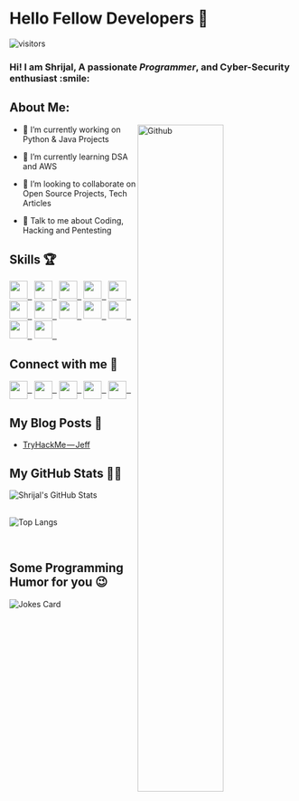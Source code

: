 <h1> Hello Fellow Developers 👋</h1>
<p align='center'>

![visitors](https://visitor-badge.glitch.me/badge?page_id=YuShx01.YuShx01)

</p>
<div size='20px'> <h3>Hi! I am Shrijal, A passionate <i>Programmer</i>, and Cyber-Security enthusiast :smile:</h3> 
</div>

<h2> About Me: </h2>

<img width="55%" align="right" alt="Github" src="https://raw.githubusercontent.com/onimur/.github/master/.resources/git-header.svg" />


- 🔭 I’m currently working on Python & Java Projects

- 🌱 I’m currently learning DSA and AWS 

- 👯 I’m looking to collaborate on Open Source Projects, Tech Articles 

- 💬 Talk to me about Coding, Hacking and Pentesting 

<h2> Skills 🏆</h2>
<a href= https://github.com/YuShx01?tab=repositories&q=&type=&language=python&sort= > <img width ='32px' src ='https://raw.githubusercontent.com/rahulbanerjee26/githubAboutMeGenerator/main/icons/python.svg'> &nbsp;</a>
<a href= https://github.com/YuShx01?tab=repositories&q=&type=&language=java&sort= > <img width ='32px' src ='https://raw.githubusercontent.com/rahulbanerjee26/githubAboutMeGenerator/main/icons/java.svg'> &nbsp;</a>
<a href= https://github.com/YuShx01?tab=repositories&q=&type=&language=cpp&sort= > <img width ='32px' src ='https://raw.githubusercontent.com/rahulbanerjee26/githubAboutMeGenerator/main/icons/cpp.svg'> &nbsp;</a>
<a href= https://github.com/YuShx01?tab=repositories&q=&type=&language=linux&sort= > <img width ='32px' src ='https://raw.githubusercontent.com/rahulbanerjee26/githubAboutMeGenerator/main/icons/linux.svg'> &nbsp;</a>
<a href= https://github.com/YuShx01?tab=repositories&q=&type=&language=django&sort= > <img width ='32px' src ='https://raw.githubusercontent.com/rahulbanerjee26/githubAboutMeGenerator/main/icons/django.svg'> &nbsp;</a>
<a href= https://github.com/YuShx01?tab=repositories&q=&type=&language=aws&sort= > <img width ='32px' src ='https://raw.githubusercontent.com/rahulbanerjee26/githubAboutMeGenerator/main/icons/aws.svg'> &nbsp;</a>
<a href= https://github.com/YuShx01?tab=repositories&q=&type=&language=bash&sort= > <img width ='32px' src ='https://raw.githubusercontent.com/rahulbanerjee26/githubAboutMeGenerator/main/icons/bash.svg'> &nbsp;</a>
<a href= https://github.com/YuShx01?tab=repositories&q=&type=&language=mysql&sort= > <img width ='32px' src ='https://raw.githubusercontent.com/rahulbanerjee26/githubAboutMeGenerator/main/icons/mysql.svg'> &nbsp;</a>
<a href= https://github.com/YuShx01?tab=repositories&q=&type=&language=docker&sort= > <img width ='32px' src ='https://raw.githubusercontent.com/rahulbanerjee26/githubAboutMeGenerator/main/icons/docker.svg'> &nbsp;</a>
<a href= https://github.com/YuShx01?tab=repositories&q=&type=&language=git&sort= > <img width ='32px' src ='https://raw.githubusercontent.com/rahulbanerjee26/githubAboutMeGenerator/main/icons/git.svg'> &nbsp;</a>
<a href= https://github.com/YuShx01?tab=repositories&q=&type=&language=html&sort= > <img width ='32px' src ='https://raw.githubusercontent.com/rahulbanerjee26/githubAboutMeGenerator/main/icons/html.svg'> &nbsp;</a>
<a href= https://github.com/YuShx01?tab=repositories&q=&type=&language=css&sort= > <img width ='32px' src ='https://raw.githubusercontent.com/rahulbanerjee26/githubAboutMeGenerator/main/icons/css.svg'> &nbsp;</a>

<h2> Connect with me 🤝</h2>
 
<a href = 'https://www.twitter.com/OctoPie23'> <img width = '32px' align= 'center' src="https://raw.githubusercontent.com/rahulbanerjee26/githubAboutMeGenerator/main/icons/twitter.svg"/>&nbsp;&nbsp;</a>
<a href = 'https://OctoPie23.medium.com/'> <img width = '32px' align= 'center' src="https://raw.githubusercontent.com/rahulbanerjee26/githubAboutMeGenerator/main/icons/medium.svg"/>&nbsp;&nbsp;</a> 
<a href = 'https://www.github.com/OctoPie23'> <img width = '32px' align= 'center' src="https://raw.githubusercontent.com/rahulbanerjee26/githubAboutMeGenerator/main/icons/github.svg"/>&nbsp;&nbsp;</a>
<a href = 'https://www.linkedin.com/in/shrijal007'> <img width = '32px' align= 'center' src="https://raw.githubusercontent.com/rahulbanerjee26/githubAboutMeGenerator/main/icons/linked-in-alt.svg"/>&nbsp;&nbsp;</a>
<a href = 'https://www.instagram.com/OctoPie23/'> <img width = '32px' align= 'center' src="https://raw.githubusercontent.com/rahulbanerjee26/githubAboutMeGenerator/main/icons/instagram.svg"/>&nbsp;&nbsp;</a>

<h2> My Blog Posts 📕 </h2>

<!-- BLOG-POST-LIST:START -->
- [TryHackMe — Jeff](https://infosecwriteups.com/tryhackme-jeff-fc2fe2a3161a?source=rss-5b49d6184d5------2)
<!-- BLOG-POST-LIST:END -->
 
<h2> My GitHub Stats 👨‍💻 </h2>

<div align="left">
<img alt="Shrijal's GitHub Stats" src="https://github-readme-stats.vercel.app/api?username=OctoPie23&count_private=true&show_icons=true&theme=radical" />
</div>
<br/>
<div align="left">
 <!--Hiding VoiceAI because it's allocating Python in used language to almost 100% till date-->
<!--<img alt="Most Used Languages" src="https://github-readme-stats.vercel.app/api/top-langs/?username=OctoPie23&exclude_repo=OctoPie23.github.io&layout=compact&theme=radical&langs_count=6&hide=c,Classic ASP,XSLT" /> -->

![Top Langs](https://github-readme-stats.vercel.app/api/top-langs/?username=OctoPie23&exclude_repo=OctoPie23.github.io,VoiceAI&hide=c,XSLT,css,scss,html&layout=compact&theme=radical)
</div>
 
<br><h2> Some Programming Humor for you 😉</h2>

![Jokes Card](https://readme-jokes.vercel.app/api?theme=radical)
